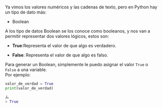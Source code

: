 Ya vimos los valores numéricos y las cadenas de texto, pero en Python hay un tipo de dato más:<br>
* Boolean

A los tipo de datos Boolean se los conoce como booleanos, y nos van a permitir representar dos valores lógicos, estos son:
* **True**:Representa el valor de que algo es verdadero.<br>

* **False**: Representa el valor de que algo es falso.<br>

Para generar un Boolean, simplemente le puedo asignar el valor `True` o `False` a una variable.<br>
Por ejemplo:<br>

``` python
valor_de_verdad = True
print(valor_de_verdad)

ム
> True
```

